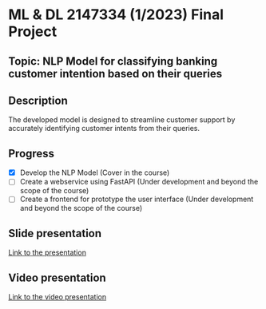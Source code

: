 # ML & DL 2147334 (1/2023) Final Project

## Topic: NLP Model for classifying banking customer intention based on their queries

## Description

The developed model is designed to streamline customer support by accurately identifying customer intents from their queries.

## Progress

- [x] Develop the NLP Model (Cover in the course)
- [ ] Create a webservice using FastAPI (Under development and beyond the scope of the course)
- [ ] Create a frontend for prototype the user interface (Under development and beyond the scope of the course)

## Slide presentation

[Link to the presentation](https://www.canva.com/design/DAF2jJq4bdw/k6SGzvy0JwS7PLuMD_J6bw/edit?utm_content=DAF2jJq4bdw&utm_campaign=designshare&utm_medium=link2&utm_source=sharebutton)

## Video presentation

[Link to the video presentation](https://youtu.be/meRnazbrGg8)
